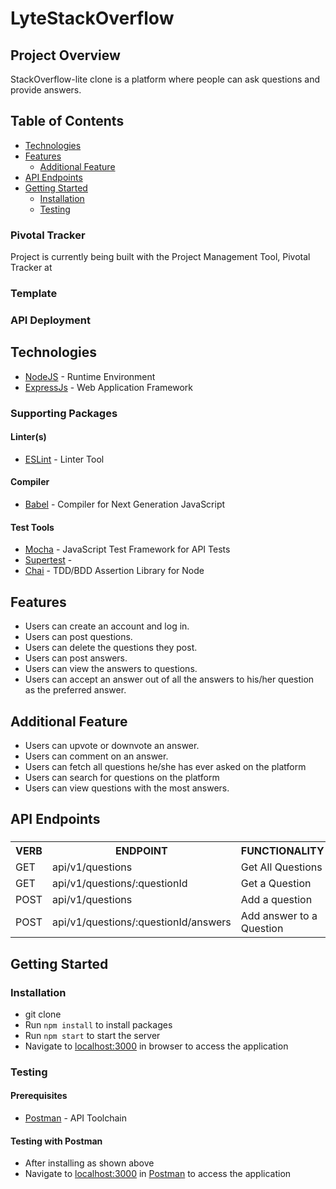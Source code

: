 # LyteStackOverflow

## Project Overview
StackOverflow-lite clone is a platform where people can ask questions and provide answers.



## Table of Contents

 * [Technologies](#technologies)
 * [Features](#features)
    * [Additional Feature](#additional-feature)
 * [API Endpoints](#api-endpoints)
 * [Getting Started](#getting-started)
    * [Installation](#installation)
    * [Testing](#testing)
    

### Pivotal Tracker
Project is currently being built with the Project Management Tool, Pivotal Tracker at []()

### Template


### API Deployment


## Technologies

* [NodeJS](https://nodejs.org/) - Runtime Environment
* [ExpressJs](https://expressjs.com/) - Web Application Framework

### Supporting Packages

#### Linter(s)

* [ESLint](https://eslint.org/) - Linter Tool

#### Compiler

* [Babel](https://eslint.org/) - Compiler for Next Generation JavaScript

#### Test Tools

* [Mocha](https://mochajs.org/) - JavaScript Test Framework for API Tests
* [Supertest]() - 
* [Chai](http://chaijs.com/) - TDD/BDD Assertion Library for Node

## Features

* Users can create an account and log in.
* Users can post questions.
* Users can delete the questions they post.
* Users can post answers.
* Users can view the answers to questions.
* Users can accept an answer out of all the answers to his/her question as the preferred
answer.

## Additional Feature

* Users can upvote or downvote an answer.
* Users can comment on an answer.
* Users can fetch all questions he/she has ever asked on the platform
* Users can search for questions on the platform
* Users can view questions with the most answers.

## API Endpoints

###

<table>

<tr><th>VERB</th><th>ENDPOINT</th><th>FUNCTIONALITY</th></tr>

<tr><td>GET</td> <td>api/v1/questions</td> <td>Get All Questions</td></tr>

<tr><td>GET</td> <td>api/v1/questions/:questionId</td> <td>Get a Question</td></tr>

<tr><td>POST</td> <td>api/v1/questions</td> <td> Add a question</td></tr>

<tr><td>POST</td> <td>api/v1/questions/:questionId/answers</td> <td>Add answer to a Question</td></tr>

</table>

## Getting Started

### Installation

* git clone
  []()
* Run `npm install` to install packages
* Run `npm start` to start the server
* Navigate to [localhost:3000](http://localhost:3000/) in browser to access the
  application

### Testing

#### Prerequisites

* [Postman](https://getpostman.com/) - API Toolchain

#### Testing with Postman

* After installing as shown above
* Navigate to [localhost:3000](http://localhost:4000/) in
  [Postman](https://getpostman.com/) to access the application
